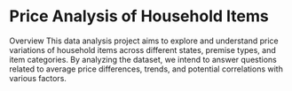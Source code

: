 # Price Analysis of Household Items
Overview
This data analysis project aims to explore and understand price variations of household items across different states, premise types, and item categories. By analyzing the dataset, we intend to answer questions related to average price differences, trends, and potential correlations with various factors.

